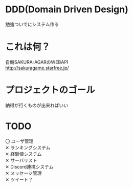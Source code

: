 # DDD(Domain Driven Design)
勉強ついでにシステム作る

# これは何？
自鯖SAKURA-AGARのWEBAPI  
http://sakuragame.starfree.jp/

# プロジェクトのゴール
納得が行くものが出来ればいい

# TODO
〇 ユーザ管理  
✕ ランキングシステム  
✕ 経験値システム  
✕ サーバリスト  
✕ Discord連携システム  
✕ メッセージ管理  
✕ ツイート？  